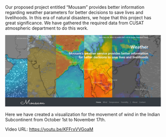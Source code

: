 Our proposed project entitled “Mousam” provides better information regarding weather parameters for better decisions to save lives and livelihoods. 
In this era of natural disasters, we hope that this project has great significance. 
We have gathered the required data from CUSAT atmospheric department to do this work. 

![](https://github.com/mufeedrahman/Mousam/blob/master/images/Capture.PNG)

Here we have created a visualization for the movement of wind in the Indian Subcontinent from October 1st to November 17th.

Video URL: https://youtu.be/KFFrxVVGoaM

